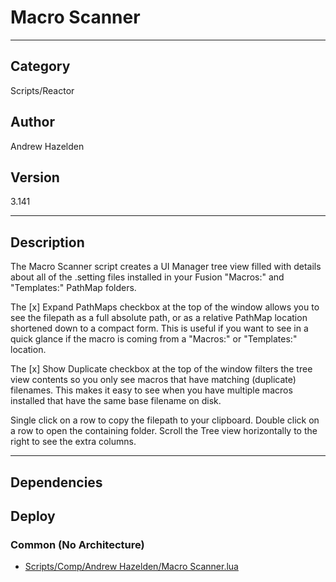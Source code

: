 # Macro Scanner
___

## Category
Scripts/Reactor

## Author
Andrew Hazelden

## Version
3.141

___

## Description
<p>The Macro Scanner script creates a UI Manager tree view filled with details about all of the .setting files installed in your Fusion "Macros:" and "Templates:" PathMap folders.</p>

<p>The [x] Expand PathMaps checkbox at the top of the window allows you to see the filepath as a full absolute path, or as a relative PathMap location shortened down to a compact form. This is useful if you want to see in a quick glance if the macro is coming from a "Macros:" or "Templates:" location.</p>

<p>The [x] Show Duplicate checkbox at the top of the window filters the tree view contents so you only see macros that have matching (duplicate) filenames. This makes it easy to see when you have multiple macros installed that have the same base filename on disk.</p>

<p>Single click on a row to copy the filepath to your clipboard. Double click on a row to open the containing folder. Scroll the Tree view horizontally to the right to see the extra columns.</p>


___

## Dependencies

## Deploy

### Common (No Architecture)

<ul>
<li><a href="https://gitlab.com/WeSuckLess/Reactor/-/blob/master/Atoms/com.AndrewHazelden.MacroScanner/Scripts/Comp/Andrew Hazelden/Macro Scanner.lua?ref_type=heads">Scripts/Comp/Andrew Hazelden/Macro Scanner.lua</a></li>
</ul>
